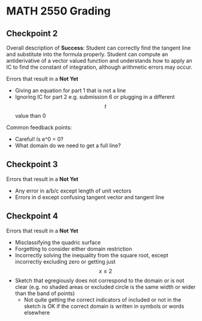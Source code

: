 # MATH 2550 Grading #

## Checkpoint 2 ##

Overall description of **Success**: Student can correctly find the tangent line and substitute into the formula properly. Student can compute an antiderivative of a vector valued function and understands how to apply an IC to find the constant of integration, although arithmetic errors may occur.

Errors that result in a **Not Yet**
* Giving an equation for part 1 that is not a line
* Ignoring IC for part 2 e.g. submission 6 or plugging in a different $$t$$ value than 0

Common feedback points:
* Careful! Is e^0 = 0?
* What domain do we need to get a full line?

## Checkpoint 3 ##

Errors that result in a **Not Yet**
* Any error in a/b/c except length of unit vectors
* Errors in d except confusing tangent vector and tangent line

## Checkpoint 4 ##

Errors that result in a **Not Yet**
* Misclassifying the quadric surface
* Forgetting to consider either domain restriction
* Incorrectly solving the inequality from the square root, except incorrectly excluding zero or getting just $$x\leq 2$$
* Sketch that egregiously does not correspond to the domain or is not clear (e.g. no shaded areas or excluded circle is the same width or wider than the band of points)
  * Not quite getting the correct indicators of included or not in the sketch is OK if the correct domain is written in symbols or words elsewhere
